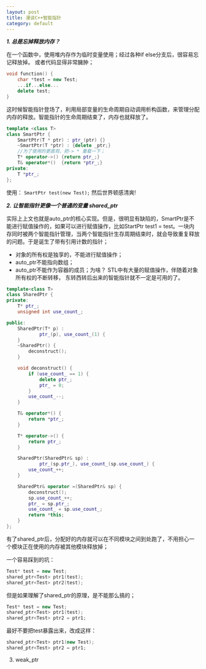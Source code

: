 ```yaml
---
layout: post
title: 漫谈C++智能指针
category: default
---
```



***1. 总是忘掉释放内存？***

在一个函数中，使用堆内存作为临时变量使用；经过各种if else分支后，很容易忘记释放掉。
或者代码显得非常臃肿；

```cpp
void function() {
	char *test = new Test;
	...if...else...
	delete test;
}
```

这时候智能指针登场了，利用局部变量的生命周期自动调用析构函数，来管理分配内存的释放。智能指针的生命周期结束了，内存也就释放了。

```cpp
template <class T>
class SmartPtr {
	SmartPtr(T * ptr) : ptr_(ptr) {}
	~SmartPtr(T *ptr) : {delete _ptr;}
	//为了使用的更直观，把-> * 重载一下；
	T* operator->() {return ptr_;}
	T& operator*()  {return *ptr_;}
private:
	T *ptr_;	
};
```
使用： `SmartPtr test(new Test);`  然后世界顿感清爽!

***2. 让智能指针更像一个普通的变量 shared_ptr***


实际上上文也就是auto_ptr的核心实现。但是，很明显有缺陷的，SmartPtr是不能进行赋值操作的，如果可以进行赋值操作，比如StartPtr test1 = test。一块内存同时被两个智能指针管理，当两个智能指针生存周期结束时，就会导致重复释放的问题。于是诞生了带有引用计数的指针；

- 对象的所有权是独享的，不能进行赋值操作；
- auto_ptr不能指向数组；
- auto_ptr不能作为容器的成员；为啥？ STL中有大量的赋值操作，伴随着对象所有权的不断转移， 东转西转后出来的智能指针就不一定是可用的了。

```cpp
template<class T>
class SharedPtr {
private:
	T* ptr_;
	unsigned int use_count_;

public:
	SharedPtr(T* p) :
			ptr_(p), use_count_(1) {
	}
	~SharedPtr() {
		deconstruct();
	}

	void deconstruct() {
		if (use_count_ == 1) {
			delete ptr_;
			ptr_ = 0;
		}
		use_count_--;
	}

	T& operator*() {
		return *ptr_;
	}

	T* operator->() {
		return ptr_;
	}

	SharedPtr(SharedPtr& sp) :
			ptr_(sp.ptr_), use_count_(sp.use_count_) {
		use_count_++;
	}

	SharedPtr& operator =(SharedPtr& sp) {
		deconstruct();
		sp.use_count_++;
		ptr_ = sp.ptr_;
		use_count_ = sp.use_count_;
		return *this;
	}
};

```
有了shared_ptr后，分配好的内存就可以在不同模块之间到处跑了，不用担心一个模块正在使用的内存被其他模块释放掉；

一个容易踩到的坑：

```cpp
Test* test = new Test;
shared_ptr<Test> ptr1(test);
shared_ptr<Test> ptr2(test);
```
但是如果理解了shared_ptr的原理，是不能那么搞的；

```cpp 
Test* test = new Test;
shared_ptr<Test> ptr1(test);
shared_ptr<Test> ptr2 = ptr1;
```
最好不要把test暴露出来，改成这样：

```cpp
shared_ptr<Test> ptr1(new Test);
shared_ptr<Test> ptr2 = ptr1;
```

3. weak_ptr

